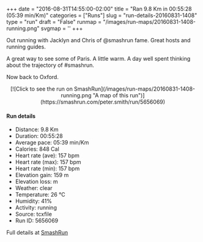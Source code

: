 +++
date = "2016-08-31T14:55:00-02:00"
title = "Ran 9.8 Km in 00:55:28 (05:39 min/Km)"
categories = ["Runs"]
slug = "run-details-20160831-1408"
type = "run"
draft = "False"
runmap = "/images/run-maps/20160831-1408-running.png"
svgmap = '<polyline points="14 42, 7 45, 6 47, 23 63, 14 65, 9 67, 8 72, 2 74, 2 75, 5 76, 0 79, 0 82, 4 85, 6 84, 8 79, 9 78, 12 76, 28 73, 34 74, 22 62, 20 59, 21 57, 20 55, 20 52, 24 49, 29 48, 46 41, 45 39, 50 35, 51 28, 39 28, 38 27, 39 26, 56 17, 70 16, 100 18, 95 17, 74 15, 56 16, 49 18, 48 19, 30 29, 27 28, 25 24, 21 23, 19 21, 20 23, 23 28, 23 32, 2 43, 16 37, 17 40, 13 41">'
+++

Out running with Jacklyn and Chris of @smashrun fame.  Great hosts and running guides. 

A great way to see some of Paris.  A little warm. A day well spent thinking about the trajectory of #smashrun. 

Now back to Oxford. 

<!--more-->

<center>
[![Click to see the run on SmashRun](/images/run-maps/20160831-1408-running.png "A map of this run")](https://smashrun.com/peter.smith/run/5656069)
</center>

#### Run details

* Distance: 9.8 Km
* Duration: 00:55:28
* Average pace: 05:39 min/Km
* Calories: 848 Cal
* Heart rate (ave): 157 bpm
* Heart rate (max): 157 bpm
* Heart rate (min): 157 bpm
* Elevation gain: 159 m
* Elevation loss:  m
* Weather: clear
* Temperature: 26 &deg;C
* Humidity: 41%
* Activity: running
* Source: tcxfile
* Run ID: 5656069

Full details at [SmashRun](https://smashrun.com/peter.smith/run/5656069)